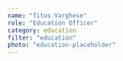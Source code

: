 ```yaml
---
name: "Titus Varghese"
role: "Education Officer"
category: education
filter: "education"
photo: "education-placeholder"
---
```

